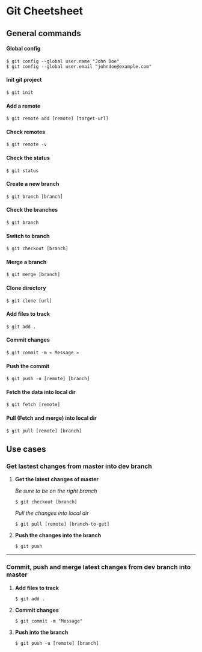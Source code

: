 # Git Cheetsheet
## General commands
#### Global config
```
$ git config --global user.name "John Doe"
$ git config --global user.email "johndoe@example.com"
```
#### Init git project
```
$ git init
```
#### Add a remote
```
$ git remote add [remote] [target-url]
```
#### Check remotes
```
$ git remote -v
```
#### Check the status
```
$ git status
```
#### Create a new branch
```
$ git branch [branch]
```
#### Check the branches
```
$ git branch
```
#### Switch to branch
```
$ git checkout [branch]
```
#### Merge a branch
```
$ git merge [branch]
```
#### Clone directory
```
$ git clone [url]
```
#### Add files to track
```
$ git add .
```
#### Commit changes
```
$ git commit -m « Message »
```
#### Push the commit
```
$ git push -u [remote] [branch]
```
#### Fetch the data into local dir
```
$ git fetch [remote]
```
#### Pull (Fetch and merge) into local dir
```
$ git pull [remote] [branch]
```

## Use cases
### Get lastest changes from master into dev branch
1. **Get the latest changes of master**

	*Be sure to be on the right branch*

	```
	$ git checkout [branch]
	```  
	
	*Pull the changes into local dir*
	
	```
	$ git pull [remote] [branch-to-get]
	```
	
2. **Push the changes into the branch**
	
	```
	$ git push
	```

----

### Commit, push and merge latest changes from dev branch into master
1. **Add files to track**  

	```
	$ git add .
	```

2. **Commit changes**  

	```
	$ git commit -m "Message"
	```

3. **Push into the branch**

	```
	$ git push -u [remote] [branch]
	```
